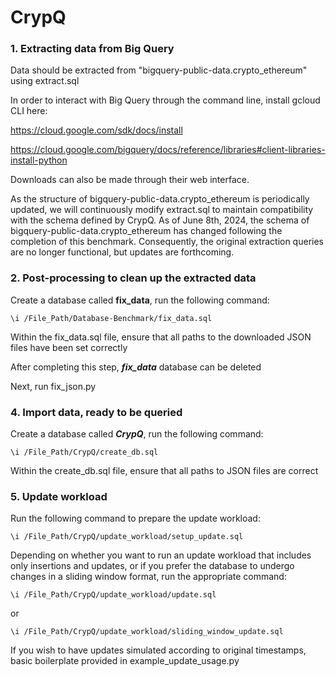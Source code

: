 # CrypQ
### 1. Extracting data from Big Query

Data should be extracted from "bigquery-public-data.crypto_ethereum" using extract.sql

In order to interact with Big Query through the command line, install gcloud CLI here:

https://cloud.google.com/sdk/docs/install

https://cloud.google.com/bigquery/docs/reference/libraries#client-libraries-install-python

Downloads can also be made through their web interface.

As the structure of bigquery-public-data.crypto_ethereum is periodically updated, we will continuously modify extract.sql to maintain compatibility with the schema defined by CrypQ. As of June 8th, 2024, the schema of bigquery-public-data.crypto_ethereum has changed following the completion of this benchmark. Consequently, the original extraction queries are no longer functional, but updates are forthcoming.

### 2. Post-processing to clean up the extracted data

Create a database called **fix_data**, run the following command:

```
\i /File_Path/Database-Benchmark/fix_data.sql
```
Within the fix_data.sql file, ensure that all paths to the downloaded JSON files have been set correctly

After completing this step, ***fix_data*** database can be deleted

Next, run fix_json.py

### 4. Import data, ready to be queried 

Create a database called ***CrypQ***, run the following command:
```
\i /File_Path/CrypQ/create_db.sql
```
Within the create_db.sql file, ensure that all paths to JSON files are correct

### 5. Update workload

Run the following command to prepare the update workload:
```
\i /File_Path/CrypQ/update_workload/setup_update.sql
```
Depending on whether you want to run an update workload that includes only insertions and updates, or if you prefer the database to undergo changes in a sliding window format, run the appropriate command:
```
\i /File_Path/CrypQ/update_workload/update.sql
```
or
```
\i /File_Path/CrypQ/update_workload/sliding_window_update.sql
```
If you wish to have updates simulated according to original timestamps, basic boilerplate provided in example_update_usage.py


